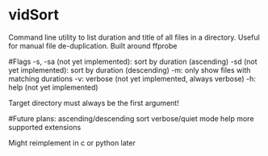 # vidSort
Command line utility to list duration and title of all files in a directory. Useful for manual file de-duplication. Built around ffprobe

#Flags
  -s, -sa (not yet implemented): sort by duration (ascending)
  -sd (not yet implemented): sort by duration (descending)
  -m: only show files with matching durations
  -v: verbose (not yet implemented, always verbose)
  -h: help (not yet implemented)

  Target directory must always be the first argument!

#Future plans:
  ascending/descending sort
  verbose/quiet mode
  help
  more supported extensions
    
Might reimplement in c or python later
